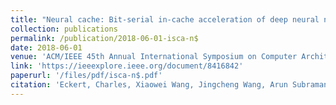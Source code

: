 ```yaml
---
title: "Neural cache: Bit-serial in-cache acceleration of deep neural networks"
collection: publications
permalink: /publication/2018-06-01-isca-n$
date: 2018-06-01
venue: 'ACM/IEEE 45th Annual International Symposium on Computer Architecture (ISCA) (IEEE Micro Top Picks)'
link: 'https://ieeexplore.ieee.org/document/8416842'
paperurl: '/files/pdf/isca-n$.pdf'
citation: 'Eckert, Charles, Xiaowei Wang, Jingcheng Wang, Arun Subramaniyan, Ravi Iyer, Dennis Sylvester, David Blaaauw, and Reetuparna Das. 2018. &quot;Neural cache: Bit-serial in-cache acceleration of deep neural networks&quot; <i>ACM/IEEE 45th Annual International Symposium on Computer Architecture (ISCA)</i> doi: 10.1109/ISCA.2018.00040'
---
```

